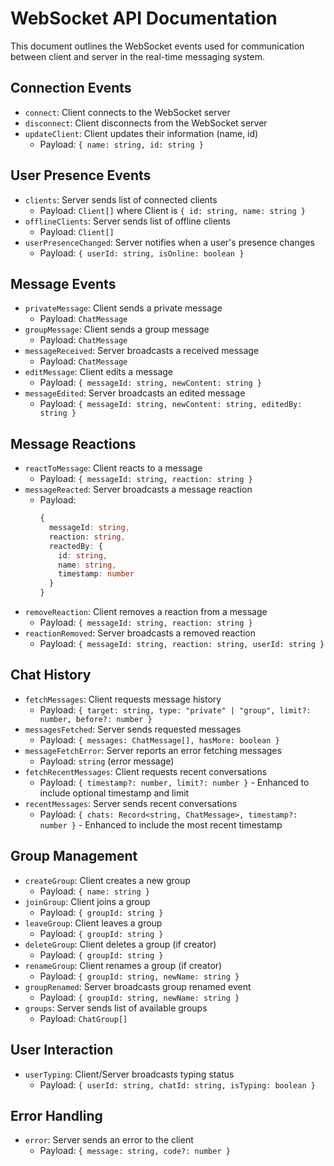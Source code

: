 # WebSocket API Documentation

This document outlines the WebSocket events used for communication between client and server in the real-time messaging system.

## Connection Events

- `connect`: Client connects to the WebSocket server
- `disconnect`: Client disconnects from the WebSocket server
- `updateClient`: Client updates their information (name, id)
  - Payload: `{ name: string, id: string }`

## User Presence Events

- `clients`: Server sends list of connected clients
  - Payload: `Client[]` where Client is `{ id: string, name: string }`
- `offlineClients`: Server sends list of offline clients
  - Payload: `Client[]`
- `userPresenceChanged`: Server notifies when a user's presence changes
  - Payload: `{ userId: string, isOnline: boolean }`

## Message Events

- `privateMessage`: Client sends a private message
  - Payload: `ChatMessage`
- `groupMessage`: Client sends a group message
  - Payload: `ChatMessage`
- `messageReceived`: Server broadcasts a received message
  - Payload: `ChatMessage`
- `editMessage`: Client edits a message
  - Payload: `{ messageId: string, newContent: string }`
- `messageEdited`: Server broadcasts an edited message
  - Payload: `{ messageId: string, newContent: string, editedBy: string }`

## Message Reactions

- `reactToMessage`: Client reacts to a message
  - Payload: `{ messageId: string, reaction: string }`
- `messageReacted`: Server broadcasts a message reaction
  - Payload: 
    ```typescript
    { 
      messageId: string, 
      reaction: string, 
      reactedBy: { 
        id: string, 
        name: string,
        timestamp: number 
      } 
    }
    ```
- `removeReaction`: Client removes a reaction from a message
  - Payload: `{ messageId: string, reaction: string }`
- `reactionRemoved`: Server broadcasts a removed reaction
  - Payload: `{ messageId: string, reaction: string, userId: string }`

## Chat History

- `fetchMessages`: Client requests message history
  - Payload: `{ target: string, type: "private" | "group", limit?: number, before?: number }`
- `messagesFetched`: Server sends requested messages
  - Payload: `{ messages: ChatMessage[], hasMore: boolean }`
- `messageFetchError`: Server reports an error fetching messages
  - Payload: `string` (error message)
- `fetchRecentMessages`: Client requests recent conversations
  - Payload: `{ timestamp?: number, limit?: number }` - Enhanced to include optional timestamp and limit
- `recentMessages`: Server sends recent conversations
  - Payload: `{ chats: Record<string, ChatMessage>, timestamp?: number }` - Enhanced to include the most recent timestamp

## Group Management

- `createGroup`: Client creates a new group
  - Payload: `{ name: string }`
- `joinGroup`: Client joins a group
  - Payload: `{ groupId: string }`
- `leaveGroup`: Client leaves a group
  - Payload: `{ groupId: string }`
- `deleteGroup`: Client deletes a group (if creator)
  - Payload: `{ groupId: string }`
- `renameGroup`: Client renames a group (if creator)
  - Payload: `{ groupId: string, newName: string }`
- `groupRenamed`: Server broadcasts group renamed event
  - Payload: `{ groupId: string, newName: string }`
- `groups`: Server sends list of available groups
  - Payload: `ChatGroup[]`

## User Interaction

- `userTyping`: Client/Server broadcasts typing status
  - Payload: `{ userId: string, chatId: string, isTyping: boolean }`

## Error Handling

- `error`: Server sends an error to the client
  - Payload: `{ message: string, code?: number }`
